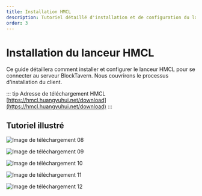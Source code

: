 ```yaml
---
title: Installation HMCL
description: Tutoriel détaillé d'installation et de configuration du lanceur HMCL
order: 3
---
```


# Installation du lanceur HMCL

Ce guide détaillera comment installer et configurer le lanceur HMCL pour se connecter au serveur BlockTavern. Nous couvrirons le processus d'installation du client.

::: tip Adresse de téléchargement HMCL
[https://hmcl.huangyuhui.net/download](https://hmcl.huangyuhui.net/download)
:::

## Tutoriel illustré

![Image de téléchargement 08](/assets/InstallationTutorial/installation-details/installation-details08.png)

![Image de téléchargement 09](/assets/InstallationTutorial/installation-details/installation-details09.png)

![Image de téléchargement 10](/assets/InstallationTutorial/installation-details/installation-details10.png)

![Image de téléchargement 11](/assets/InstallationTutorial/installation-details/installation-details11.png)

![Image de téléchargement 12](/assets/InstallationTutorial/installation-details/installation-details12.png)

<Contributors />
<GitHistoryInformation />